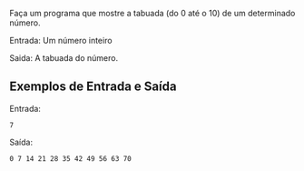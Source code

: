 Faça um programa que mostre a tabuada (do 0 até o 10) de um determinado número.

Entrada: Um número inteiro

Saida: A tabuada do número.

## Exemplos de Entrada e Saída

Entrada:

```
7
```

Saída:

```
0 7 14 21 28 35 42 49 56 63 70
```